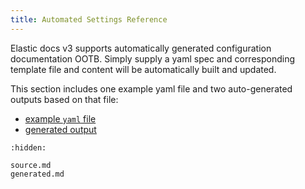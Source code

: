 ```yaml
---
title: Automated Settings Reference
---
```


Elastic docs v3 supports automatically generated configuration documentation OOTB.
Simply supply a yaml spec and corresponding template file and content will be automatically built and updated.

This section includes one example yaml file and two auto-generated outputs based on that file:

* [example `yaml` file](source.md)
* [generated output](generated.md)

```{toctree}
:hidden:

source.md
generated.md
```